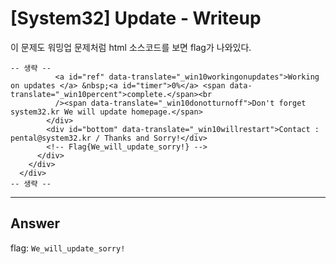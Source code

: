 # [System32] Update - Writeup

이 문제도 워밍업 문제처럼 html 소스코드를 보면 flag가 나와있다.

```
-- 생략 --
          <a id="ref" data-translate="_win10workingonupdates">Working on updates </a> &nbsp;<a id="timer">0%</a> <span data-translate="_win10percent">complete.</span><br
          /><span data-translate="_win10donotturnoff">Don't forget system32.kr We will update homepage.</span>
        </div>
        <div id="bottom" data-translate="_win10willrestart">Contact : pental@system32.kr / Thanks and Sorry!</div>
        <!-- Flag{We_will_update_sorry!} -->
      </div>
    </div>
  </div>
-- 생략 --
```

___

## Answer

flag: `We_will_update_sorry!`